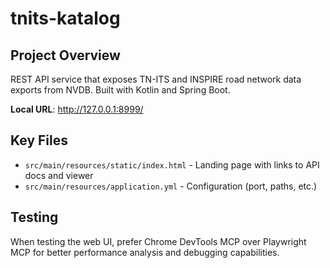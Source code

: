 # tnits-katalog

## Project Overview

REST API service that exposes TN-ITS and INSPIRE road network data exports from NVDB. Built with Kotlin and Spring Boot.

**Local URL**: http://127.0.0.1:8999/

## Key Files

- `src/main/resources/static/index.html` - Landing page with links to API docs and viewer
- `src/main/resources/application.yml` - Configuration (port, paths, etc.)

## Testing

When testing the web UI, prefer Chrome DevTools MCP over Playwright MCP for better performance analysis and debugging capabilities.
